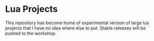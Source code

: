 # Lua Projects
This repository has become home of experimental version of large lua projects that I have no idea where else to put.
Stable releases will be pushed to the workshop.
